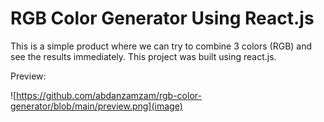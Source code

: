 # RGB Color Generator Using React.js
This is a simple product where we can try to combine 3 colors (RGB) and see the results immediately. This project was built using react.js.

Preview:

![https://github.com/abdanzamzam/rgb-color-generator/blob/main/preview.png](image)
